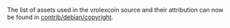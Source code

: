 The list of assets used in the vrolexcoin source and their attribution can now be found in [contrib/debian/copyright](../contrib/debian/copyright).
